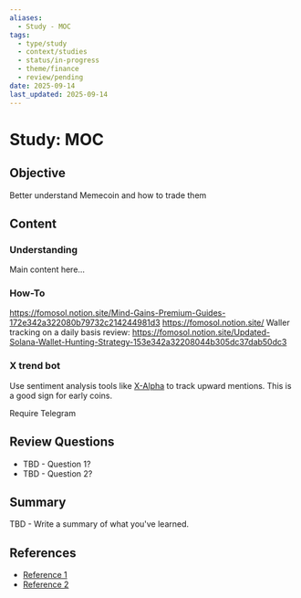 ```yaml
---
aliases:
  - Study - MOC
tags:
  - type/study
  - context/studies
  - status/in-progress
  - theme/finance
  - review/pending
date: 2025-09-14
last_updated: 2025-09-14
---
```


# Study: MOC

## Objective
Better understand Memecoin and how to trade them

## Content
### Understanding
Main content here...

### How-To
https://fomosol.notion.site/Mind-Gains-Premium-Guides-172e342a322080b79732c214244981d3
https://fomosol.notion.site/
Waller tracking on a daily basis review:
https://fomosol.notion.site/Updated-Solana-Wallet-Hunting-Strategy-153e342a32208044b305dc37dab50dc3
### X trend bot
Use sentiment analysis tools like [X-Alpha](https://t.me/xalpha_bot?start=connect_FA06A333) to track upward mentions. This is a good sign for early coins.

Require Telegram

## Review Questions
- TBD - Question 1?
- TBD - Question 2?

## Summary
TBD - Write a summary of what you've learned.

## References
- [Reference 1](link)
- [Reference 2](link)